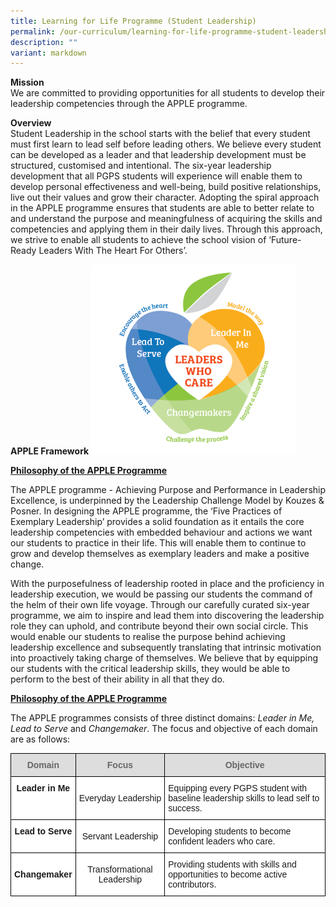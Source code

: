 ```yaml
---
title: Learning for Life Programme (Student Leadership)
permalink: /our-curriculum/learning-for-life-programme-student-leadership/
description: ""
variant: markdown
---
```


  
**Mission**<br>
We are committed to providing opportunities for all students to develop their leadership competencies through the APPLE programme. &nbsp;  
  
**Overview**  
Student Leadership in the school starts with the belief that every student must first learn to lead self before leading others. We believe every student can be developed as a leader and that leadership development must be structured, customised and intentional. The six-year leadership development that all PGPS students will experience will enable them to develop personal effectiveness and well-being, build positive relationships, live out their values and grow their character. Adopting the spiral approach in the APPLE programme ensures that students are able to better relate to and understand the purpose and meaningfulness of acquiring the skills and competencies and applying them in their daily lives. Through this approach, we strive to enable all students to achieve the school vision of ‘Future-Ready Leaders With The Heart For Others’.  
  
**APPLE Framework**
<img src="/images/Our%20Curriculum/APPLE%20Framework.png" style="width:65%">


**<u>Philosophy of the APPLE Programme</u>**

The APPLE programme - Achieving Purpose and Performance in Leadership Excellence, is underpinned by the Leadership Challenge Model by Kouzes &amp; Posner. In designing the APPLE programme, the ‘Five Practices of Exemplary Leadership’ provides a solid foundation as it entails the core leadership competencies with embedded behaviour and actions we want our students to practice in their life. This will enable them to continue to grow and develop themselves as exemplary leaders and make a positive change.&nbsp;

  

With the purposefulness of leadership rooted in place and the proficiency in leadership execution, we would be passing our students the command of the helm of their own life voyage. Through our carefully curated six-year programme, we aim to inspire and lead them into discovering the leadership role they can uphold, and contribute beyond their own social circle. This would enable our students to realise the purpose behind achieving leadership excellence and subsequently translating that intrinsic motivation into proactively taking charge of themselves. We believe that by equipping our students with the critical leadership skills, they would be able to perform to the best of their ability in all that they do. &nbsp;

  

**<u>Philosophy of the APPLE Programme</u>**

The APPLE programmes consists of three distinct domains:&nbsp;_Leader in Me, Lead to Serve_&nbsp;and&nbsp;_Changemaker_. The focus and objective of each domain are as follows:  

  

<table style="border-collapse:collapse;border-spacing:0" class="tg"><thead><tr><th style="background-color:#DDD;border-color:black;border-style:solid;border-width:1px;color:#666;font-family:Arial, sans-serif;font-size:14px;font-weight:bold;overflow:hidden;padding:10px 5px;text-align:center;vertical-align:middle;word-break:normal"><span style="color:#666;background-color:#DDD">Domain</span></th><th style="background-color:#DDD;border-color:black;border-style:solid;border-width:1px;color:#666;font-family:Arial, sans-serif;font-size:14px;font-weight:bold;overflow:hidden;padding:10px 5px;text-align:center;vertical-align:middle;word-break:normal"><span style="color:#666;background-color:#DDD">Focus</span></th><th style="background-color:#DDD;border-color:black;border-style:solid;border-width:1px;color:#666;font-family:Arial, sans-serif;font-size:14px;font-weight:bold;overflow:hidden;padding:10px 5px;text-align:center;vertical-align:middle;word-break:normal"><span style="color:#666;background-color:#DDD">Objective</span></th></tr></thead><tbody><tr><td style="background-color:#FFF;border-color:black;border-style:solid;border-width:1px;font-family:Arial, sans-serif;font-size:14px;font-weight:bold;overflow:hidden;padding:10px 5px;text-align:center;vertical-align:top;word-break:normal">Leader in Me</td><td style="background-color:#FFF;border-color:black;border-style:solid;border-width:1px;font-family:Arial, sans-serif;font-size:14px;overflow:hidden;padding:10px 5px;text-align:center;vertical-align:middle;word-break:normal">Everyday Leadership</td><td style="background-color:#FFF;border-color:black;border-style:solid;border-width:1px;font-family:Arial, sans-serif;font-size:14px;overflow:hidden;padding:10px 5px;text-align:left;vertical-align:middle;word-break:normal">Equipping every PGPS student with baseline leadership skills to lead self to success.</td></tr><tr><td style="background-color:#FFF;border-color:black;border-style:solid;border-width:1px;font-family:Arial, sans-serif;font-size:14px;font-weight:bold;overflow:hidden;padding:10px 5px;text-align:center;vertical-align:top;word-break:normal">Lead to Serve</td><td style="background-color:#FFF;border-color:black;border-style:solid;border-width:1px;font-family:Arial, sans-serif;font-size:14px;overflow:hidden;padding:10px 5px;text-align:center;vertical-align:middle;word-break:normal">Servant Leadership</td><td style="background-color:#FFF;border-color:black;border-style:solid;border-width:1px;font-family:Arial, sans-serif;font-size:14px;overflow:hidden;padding:10px 5px;text-align:left;vertical-align:middle;word-break:normal">Developing students to become confident leaders who care.</td></tr><tr><td style="background-color:#FFF;border-color:black;border-style:solid;border-width:1px;font-family:Arial, sans-serif;font-size:14px;font-weight:bold;overflow:hidden;padding:10px 5px;text-align:center;vertical-align:middle;word-break:normal"> Changemaker</td><td style="background-color:#FFF;border-color:black;border-style:solid;border-width:1px;font-family:Arial, sans-serif;font-size:14px;overflow:hidden;padding:10px 5px;text-align:center;vertical-align:middle;word-break:normal"> Transformational Leadership</td><td style="background-color:#FFF;border-color:black;border-style:solid;border-width:1px;font-family:Arial, sans-serif;font-size:14px;overflow:hidden;padding:10px 5px;text-align:left;vertical-align:middle;word-break:normal">Providing students with skills and opportunities to become active contributors.</td></tr></tbody></table>